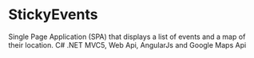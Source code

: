 StickyEvents
============

Single Page Application (SPA) that displays a list of events and a map of their location. C# .NET MVC5, Web Api, AngularJs and Google Maps Api
